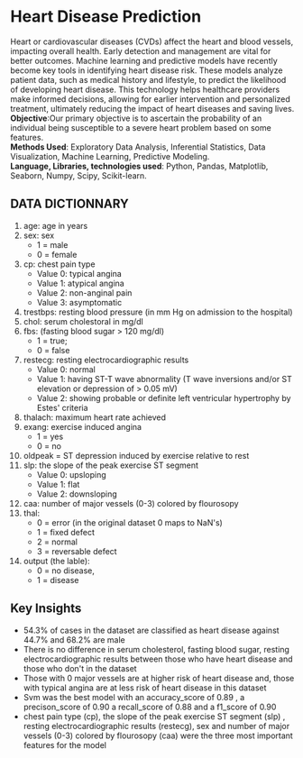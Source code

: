# Heart Disease Prediction
Heart or cardiovascular diseases (CVDs) affect the heart and blood vessels, impacting overall health. Early detection and management are vital for better outcomes. Machine learning and predictive models have recently become key tools in identifying heart disease risk. These models analyze patient data, such as medical history and lifestyle, to predict the likelihood of developing heart disease. This technology helps healthcare providers make informed decisions, allowing for earlier intervention and personalized treatment, ultimately reducing the impact of heart diseases and saving lives.<br>
**Objective**:Our primary objective is to ascertain the probability of an individual being susceptible to a severe heart problem based on some features. <br>
**Methods Used**: Exploratory Data Analysis, Inferential Statistics, Data Visualization, Machine Learning, Predictive Modeling.<br>
**Language, Libraries, technologies used**: Python, Pandas, Matplotlib, Seaborn, Numpy, Scipy, Scikit-learn.<br>
## DATA DICTIONNARY 

1. age: age in years
2. sex: sex
    - 1 = male
    - 0 = female
3. cp: chest pain type
     - Value 0: typical angina
     - Value 1: atypical angina
     - Value 2: non-anginal pain
     - Value 3: asymptomatic
4. trestbps: resting blood pressure (in mm Hg on admission to the hospital)
5. chol: serum cholestoral in mg/dl
6. fbs: (fasting blood sugar > 120 mg/dl)
    - 1 = true;
    - 0 = false
7. restecg: resting electrocardiographic results
    - Value 0: normal
    - Value 1: having ST-T wave abnormality (T wave inversions and/or ST elevation or depression of > 0.05 mV)
    - Value 2: showing probable or definite left ventricular hypertrophy by Estes' criteria
8. thalach: maximum heart rate achieved
9. exang: exercise induced angina
    - 1 = yes
    - 0 = no
10. oldpeak = ST depression induced by exercise relative to rest
11. slp: the slope of the peak exercise ST segment
    - Value 0: upsloping
    - Value 1: flat
    - Value 2: downsloping
12. caa: number of major vessels (0-3) colored by flourosopy
13. thal:
    - 0 = error (in the original dataset 0 maps to NaN's)
    - 1 = fixed defect
    - 2 = normal
    - 3 = reversable defect
14. output (the lable):
    - 0 = no disease,
    - 1 = disease

## Key Insights 
- 54.3% of cases in the dataset are classified as heart disease against 44.7% and 68.2% are male
- There is no difference in serum cholesterol, fasting blood sugar, resting electrocardiographic results between those who have heart disease and those who don't in the dataset
- Those with 0 major vessels are at higher risk of heart disease and, those with typical angina are at less risk of heart disease in this dataset
- Svm was the best model with an accuracy_score of 0.89 , a precison_score of 0.90 a recall_score of 0.88 and a f1_score of 0.90
- chest pain type (cp), the slope of the peak exercise ST segment (slp) , resting electrocardiographic results (restecg), sex and number of major vessels (0-3) colored by flourosopy (caa) were the three most important features for the model
